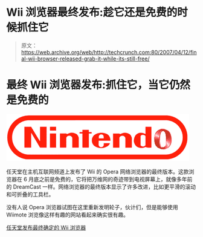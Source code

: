 # Wii 浏览器最终发布:趁它还是免费的时候抓住它

> 原文：<https://web.archive.org/web/http://techcrunch.com:80/2007/04/12/final-wii-browser-released-grab-it-while-its-still-free/>

# 最终 Wii 浏览器发布:抓住它，当它仍然是免费的

[![wiiopera.jpg](img/830eeeddbddcd8b65ad14bf2da93bd41.png)](https://web.archive.org/web/20220523225054/https://beta.techcrunch.com/wp-content/uploads/2007/04/wiiopera.jpg "wiiopera.jpg")

任天堂在主机互联网频道上发布了 Wii 的 Opera 网络浏览器的最终版本。这款浏览器在 6 月底之前是免费的，它将把万维网的奇迹带到电视屏幕上，就像多年前的 DreamCast 一样。网络浏览器的最终版本显示了许多改进，比如更平滑的滚动和可折叠的工具栏。

没有人说 Opera 浏览器试图在这里重新发明轮子，伙计们，但是能够使用 Wiimote 浏览像这样有趣的网站看起来确实很有趣。

[任天堂发布最终确定的 Wii 浏览器](https://web.archive.org/web/20220523225054/http://www.gamesindustry.biz/content_page.php?aid=24153)